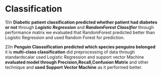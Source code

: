 # Classification
1)In **Diabetic patient classification predicted whether patient had diabetes or not** through _**Logistic Regression**_ and _**RandomForest Classifier**_ through performance matrix we evaluated that RandomForest predicted better than Logistic Regression and used Random Forest for prediction.

2)In **Penguin Classsification predicted which species penguins belonged** it is **multi-class classification** did preprocessing of data through standardscalar used Logistic Regression and support vector Machine **evaluated model through Precision,Recall,Confusion Matrix** and other technique and **used Support Vector Machine** as it performed better.
